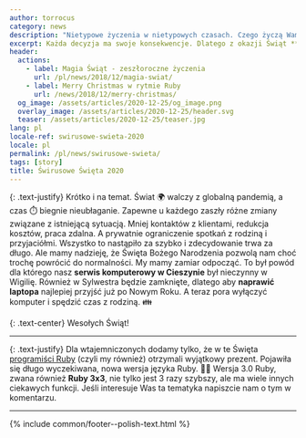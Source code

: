 ```yaml
---
author: torrocus
category: news
description: "Nietypowe życzenia w nietypowych czasach. Czego życzą Wam programiści i serwis komputerowy w Cieszynie?"
excerpt: Każda decyzja ma swoje konsekwencje. Dlatego z okazji Świąt **życzymy Wam dobrych decyzji i dużo zdrowia** 🎄🎅 - bez (ś)wirusów. 🦠  Niech miłość bliskich ❤️  będzie największym podarkiem. 🎁
header:
  actions:
    - label: Magia Świąt - zeszłoroczne życzenia
      url: /pl/news/2018/12/magia-swiat/
    - label: Merry Christmas w rytmie Ruby
      url: /news/2018/12/merry-christmas/
  og_image: /assets/articles/2020-12-25/og_image.png
  overlay_image: /assets/articles/2020-12-25/header.svg
  teaser: /assets/articles/2020-12-25/teaser.jpg
lang: pl
locale-ref: swirusowe-swieta-2020
locale: pl
permalink: /pl/news/swirusowe-swieta/
tags: [story]
title: Świrusowe Święta 2020
---
```


{: .text-justify}
Krótko i na temat.
Świat 🌍 walczy z globalną pandemią, a czas ⏱️ biegnie nieubłaganie.
Zapewne u każdego zaszły różne zmiany związane z istniejącą sytuacją.
Mniej kontaktów z klientami, redukcja kosztów, praca zdalna.
A prywatnie ograniczenie spotkań z rodziną i przyjaciółmi.
Wszystko to nastąpiło za szybko i zdecydowanie trwa za długo.
Ale mamy nadzieję, że Święta Bożego Narodzenia pozwolą nam choć trochę powrócić do normalności.
My mamy zamiar odpocząć.
To był powód dla którego nasz **serwis komputerowy w Cieszynie** był nieczynny w Wigilię.
Również w Sylwestra będzie zamknięte,
dlatego aby **naprawić laptopa** najlepiej przyjść już po Nowym Roku.
A teraz pora wyłączyć komputer i spędzić czas z rodziną. 👪

{: .text-center}
Wesołych Świąt!

----

{: .text-justify}
Dla wtajemniczonych dodamy tylko, że w te Święta [programiści Ruby](https://fractalsoft.org/pl) (czyli my również) otrzymali wyjątkowy prezent.
Pojawiła się długo wyczekiwana, nowa wersja języka Ruby.
💖💎
Wersja 3.0 Ruby, zwana również **Ruby 3x3**,
nie tylko jest 3 razy szybszy, ale ma wiele innych ciekawych funkcji.
Jeśli interesuje Was ta tematyka napiszcie nam o tym w komentarzu.

----
{% include common/footer--polish-text.html %}
